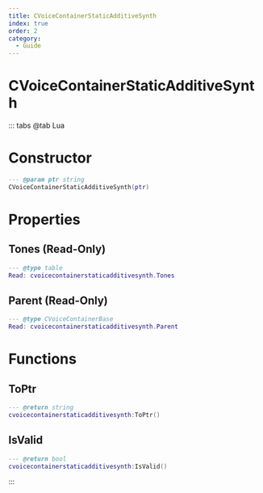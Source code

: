```yaml
---
title: CVoiceContainerStaticAdditiveSynth
index: true
order: 2
category:
  - Guide
---
```


# CVoiceContainerStaticAdditiveSynth

::: tabs
@tab Lua
# Constructor
```lua
--- @param ptr string
CVoiceContainerStaticAdditiveSynth(ptr)
```
# Properties
## Tones (Read-Only)
```lua
--- @type table
Read: cvoicecontainerstaticadditivesynth.Tones
```
## Parent (Read-Only)
```lua
--- @type CVoiceContainerBase
Read: cvoicecontainerstaticadditivesynth.Parent
```
# Functions
## ToPtr
```lua
--- @return string
cvoicecontainerstaticadditivesynth:ToPtr()
```
## IsValid
```lua
--- @return bool
cvoicecontainerstaticadditivesynth:IsValid()
```

:::